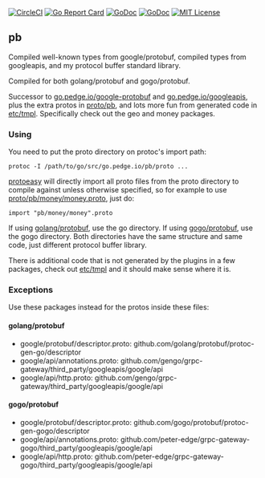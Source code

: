 [![CircleCI](https://circleci.com/gh/peter-edge/pb/tree/master.png)](https://circleci.com/gh/peter-edge/pb/tree/master)
[![Go Report Card](http://goreportcard.com/badge/peter-edge/pb)](http://goreportcard.com/report/peter-edge/pb)
[![GoDoc](http://img.shields.io/badge/GoDoc-Reference-blue.svg)](https://godoc.org/go.pedge.io/pb/go)
[![GoDoc](http://img.shields.io/badge/GoDoc-Reference-blue.svg)](https://godoc.org/go.pedge.io/pb/gogo)
[![MIT License](http://img.shields.io/badge/License-MIT-blue.svg)](https://github.com/peter-edge/pb/blob/master/LICENSE)

## pb

Compiled well-known types from google/protobuf, compiled types from googleapis, and my protocol buffer standard library.

Compiled for both golang/protobuf and gogo/protobuf.

Successor to [go.pedge.io/google-protobuf](https://go.pedge.io/google-protobuf) and [go.pedge.io/googleapis](https://go.pedge.io/googleapis), plus the extra
protos in [proto/pb](proto/pb), and lots more fun from generated code in [etc/tmpl](etc/tmpl). Specifically check out the geo and money packages.

### Using

You need to put the proto directory on protoc's import path:

```
protoc -I /path/to/go/src/go.pedge.io/pb/proto ...
```

[protoeasy](https://go.pedge.io/protoeasy) will directly import all proto files from the proto directory to compile against
unless otherwise specified, so for example to use [proto/pb/money/money.proto](proto/pb/money/money.proto), just do:

```
import "pb/money/money".proto
```

If using [golang/protobuf](https://github.com/golang/protobuf), use the go directory. If using [gogo/protobuf](https://github.com/gogo/protobuf), use the gogo directory.
Both directories have the same structure and same code, just different protocol buffer library.

There is additional code that is not generated by the plugins in a few packages, check out [etc/tmpl](etc/tmpl) and it should make sense where it is.

### Exceptions

Use these packages instead for the protos inside these files:

#### golang/protobuf

* google/protobuf/descriptor.proto: github.com/golang/protobuf/protoc-gen-go/descriptor
* google/api/annotations.proto: github.com/gengo/grpc-gateway/third_party/googleapis/google/api
* google/api/http.proto: github.com/gengo/grpc-gateway/third_party/googleapis/google/api

#### gogo/protobuf

* google/protobuf/descriptor.proto: github.com/gogo/protobuf/protoc-gen-gogo/descriptor
* google/api/annotations.proto: github.com/peter-edge/grpc-gateway-gogo/third_party/googleapis/google/api
* google/api/http.proto: github.com/peter-edge/grpc-gateway-gogo/third_party/googleapis/google/api
